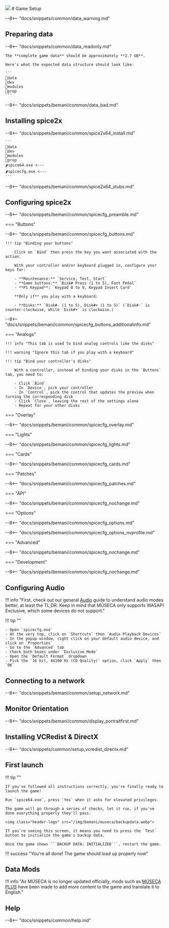 <img class="header-logo" src="/img/bemani/museca/logo.webp">
# Game Setup

--8<-- "docs/snippets/common/data_warning.md"

## Preparing data

--8<-- "docs/snippets/common/data_readonly.md"

	The **complete game data** should be approximately **2.7 GB**.
	
	Here's what the expected data structure should look like: 

	```
	📂data
	📂dev
	📂modules
	📂prop
	```

--8<-- "docs/snippets/bemani/common/data_bad.md"

## Installing spice2x

--8<-- "docs/snippets/bemani/common/spice2x64_install.md"

	```
	📂data
	📂dev
	📂modules
	📂prop
	🌶️spice64.exe <---
	🌶️spicecfg.exe <---
	```

--8<-- "docs/snippets/bemani/common/spice2x64_stubs.md"

## Configuring spice2x

--8<-- "docs/snippets/bemani/common/spicecfg_preamble.md"

=== "Buttons"

--8<-- "docs/snippets/bemani/common/spicecfg_buttons.md"

    !!! tip "Binding your buttons" 

        Click on `Bind` then press the key you want associated with the action.

        With your controller and/or keyboard plugged in, configure your keys for:  

        - **Maintenance:** `Service, Test, Start`
        - **Game buttons:** `Disk# Press (1 to 5), Foot Pedal`
        - **P1 Keypad**: `Keypad 0 to 9, Keypad Insert Card` 

        **Only if** you play with a keyboard:

        - **Disks:** `Disk#- (1 to 5), Disk#+ (1 to 5)` (`Disk#-` is counter-clockwise, while `Disk#+` is clockwise.)
  
--8<-- "docs/snippets/bemani/common/spicecfg_buttons_additionalinfo.md"
  
=== "Analogs"

	!!! info "This tab is used to bind analog controls like the disks"

	!!! warning "Ignore this tab if you play with a keyboard"

	!!! tip "Bind your controller's disks"

		With a controller, instead of binding your disks in the `Buttons` tab, you need to:

		- Click `Bind`
		- In `Device`, pick your controller
		- In `Control`, pick the control that updates the preview when turning the corresponding disk
		- Click `Close`, leaving the rest of the settings alone
		- Repeat for your other disks

=== "Overlay"

--8<-- "docs/snippets/bemani/common/spicecfg_overlay.md"

=== "Lights"

--8<-- "docs/snippets/bemani/common/spicecfg_lights.md"

=== "Cards"

--8<-- "docs/snippets/bemani/common/spicecfg_cards.md"

=== "Patches"

--8<-- "docs/snippets/bemani/common/spicecfg_patches.md"

=== "API"

--8<-- "docs/snippets/bemani/common/spicecfg_nochange.md"

=== "Options"

--8<-- "docs/snippets/bemani/common/spicecfg_options.md"

--8<-- "docs/snippets/bemani/common/spicecfg_options_nvprofile.md"

=== "Advanced"

--8<-- "docs/snippets/bemani/common/spicecfg_nochange.md"

=== "Development"

--8<-- "docs/snippets/bemani/common/spicecfg_nochange.md"

## Configuring Audio

!!! info "First, check out our general [Audio](/extras/audio.md) guide to understand audio modes better, at least the TL;DR. Keep in mind that MÚSECA only supports WASAPI Exclusive, which some devices do not support."

!!! tip ""

	- Open `spicecfg.exe`
	- At the very top, click on `Shortcuts` then `Audio Playback Devices`
	- In the popup window, right click on your default audio device, and click on `Properties`
	- Go to the `Advanced` tab
	- Check both boxes under `Exclusive Mode`
	- Open the `Default Format` dropdown
	- Pick the `16 bit, 44100 Hz (CD Quality)` option, click `Apply` then `OK`

## Connecting to a network

--8<-- "docs/snippets/bemani/common/setup_network.md"

## Monitor Orientation

--8<-- "docs/snippets/bemani/common/display_portraitfirst.md"

## Installing VCRedist & DirectX

--8<-- "docs/snippets/common/setup_vcredist_directx.md"

## First launch

!!! tip ""

	If you've followed all instructions correctly, you're finally ready to launch the game!

	Run `spice64.exe`, press `Yes` when it asks for elevated privileges.

	The game will go through a series of checks, let it run, if you've done everything properly they'll pass.

	<img class="header-logo" src="/img/bemani/museca/backupdata.webp">

	If you're seeing this screen, it means you need to press the `Test` button to initialize the game's backup data.

	Once the game shows ```BACKUP DATA: INITIALIZED```, restart the game.

!!! success "You're all done! The game should load up properly now"

## Data Mods

!!! info "As MÚSECA is no longer updated officially, mods such as [MÚSECA PLUS](https://museca.plus/) have been made to add more content to the game and translate it to English."

## Help

--8<-- "docs/snippets/common/help.md"
